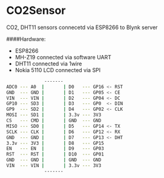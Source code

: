 # CO2Sensor
CO2, DHT11 sensors connecetd via ESP8266 to Blynk server

####Hardware:
  - ESP8266        
  - MH-Z19         connected via  software UART
  - DHT11          connected via 1wire
  - Nokia 5110 LCD connected via  SPI
  
```sh
              -------
ADC0 --- A0  |       | D0   --- GP16 <- RST
GND  --- GND |       | D1   --- GP05 <- CE
VIN  --- VIN |       | D2   --- GP04 <- DC
GP10 --- SD3 |       | D3   --- GP0  <- DIN
GP9  --- SD2 |       | D4   --- GP02 <- CLK
MOSI --- SD1 |       | 3.3v --- 3V3
CS   --- CMD |       | GND  --- GND
MISO --- SD0 |       | D5   --- GP14 <- TX
SCLK --- CLK |       | D6   --- GP12 <- RX
GND  --- GND |       | D7   --- GP13 <- DHT
3.3v --- 3V3 |       | D8   --- GP15
EN   --- EN  |       | D9   --- GP03
RST  --- RST |       | D10  --- GP01
GND  --- GND |       | GND  --- GND
VIN  --- VIN |       | 3.3v --- 3V3
              -------     

```
